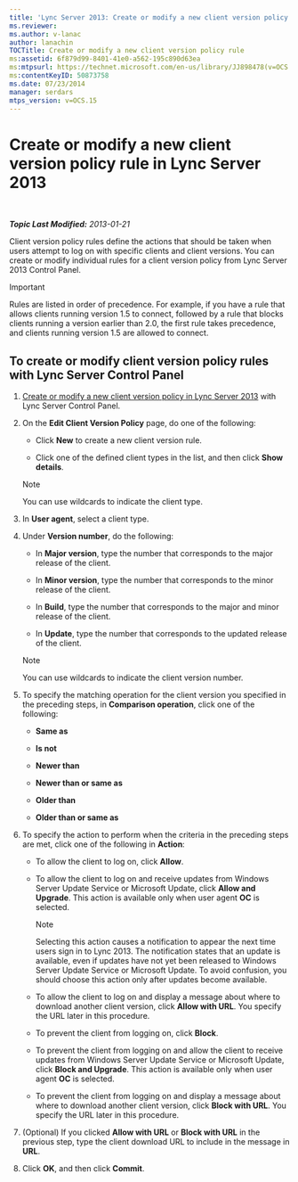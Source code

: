 ```yaml
---
title: 'Lync Server 2013: Create or modify a new client version policy rule'
ms.reviewer: 
ms.author: v-lanac
author: lanachin
TOCTitle: Create or modify a new client version policy rule
ms:assetid: 6f879d99-8401-41e0-a562-195c890d63ea
ms:mtpsurl: https://technet.microsoft.com/en-us/library/JJ898478(v=OCS.15)
ms:contentKeyID: 50873758
ms.date: 07/23/2014
manager: serdars
mtps_version: v=OCS.15
---
```


<div data-xmlns="http://www.w3.org/1999/xhtml">

<div class="topic" data-xmlns="http://www.w3.org/1999/xhtml" data-msxsl="urn:schemas-microsoft-com:xslt" data-cs="http://msdn.microsoft.com/en-us/">

<div data-asp="http://msdn2.microsoft.com/asp">

# Create or modify a new client version policy rule in Lync Server 2013

</div>

<div id="mainSection">

<div id="mainBody">

<span> </span>

_**Topic Last Modified:** 2013-01-21_

Client version policy rules define the actions that should be taken when users attempt to log on with specific clients and client versions. You can create or modify individual rules for a client version policy from Lync Server 2013 Control Panel.

<div>


> [!IMPORTANT]  
> Rules are listed in order of precedence. For example, if you have a rule that allows clients running version 1.5 to connect, followed by a rule that blocks clients running a version earlier than 2.0, the first rule takes precedence, and clients running version 1.5 are allowed to connect.



</div>

<div>

## To create or modify client version policy rules with Lync Server Control Panel

1.  [Create or modify a new client version policy in Lync Server 2013](lync-server-2013-create-or-modify-a-new-client-version-policy.md) with Lync Server Control Panel.

2.  On the **Edit Client Version Policy** page, do one of the following:
    
      - Click **New** to create a new client version rule.
    
      - Click one of the defined client types in the list, and then click **Show details**.
    
    <div>
    

    > [!NOTE]  
    > You can use wildcards to indicate the client type.

    
    </div>

3.  In **User agent**, select a client type.

4.  Under **Version number**, do the following:
    
      - In **Major version**, type the number that corresponds to the major release of the client.
    
      - In **Minor version**, type the number that corresponds to the minor release of the client.
    
      - In **Build**, type the number that corresponds to the major and minor release of the client.
    
      - In **Update**, type the number that corresponds to the updated release of the client.
    
    <div>
    

    > [!NOTE]  
    > You can use wildcards to indicate the client version number.

    
    </div>

5.  To specify the matching operation for the client version you specified in the preceding steps, in **Comparison operation**, click one of the following:
    
      - **Same as**
    
      - **Is not**
    
      - **Newer than**
    
      - **Newer than or same as**
    
      - **Older than**
    
      - **Older than or same as**

6.  To specify the action to perform when the criteria in the preceding steps are met, click one of the following in **Action**:
    
      - To allow the client to log on, click **Allow**.
    
      - To allow the client to log on and receive updates from Windows Server Update Service or Microsoft Update, click **Allow and Upgrade**. This action is available only when user agent **OC** is selected.
        
        <div>
        

        > [!NOTE]  
        > Selecting this action causes a notification to appear the next time users sign in to Lync 2013. The notification states that an update is available, even if updates have not yet been released to Windows Server Update Service or Microsoft Update. To avoid confusion, you should choose this action only after updates become available.

        
        </div>
    
      - To allow the client to log on and display a message about where to download another client version, click **Allow with URL**. You specify the URL later in this procedure.
    
      - To prevent the client from logging on, click **Block**.
    
      - To prevent the client from logging on and allow the client to receive updates from Windows Server Update Service or Microsoft Update, click **Block and Upgrade**. This action is available only when user agent **OC** is selected.
    
      - To prevent the client from logging on and display a message about where to download another client version, click **Block with URL**. You specify the URL later in this procedure.

7.  (Optional) If you clicked **Allow with URL** or **Block with URL** in the previous step, type the client download URL to include in the message in **URL**.

8.  Click **OK**, and then click **Commit**.

</div>

</div>

<span> </span>

</div>

</div>

</div>

